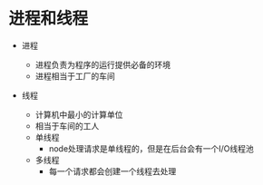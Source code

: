 # 进程和线程

- 进程
  - 进程负责为程序的运行提供必备的环境
  - 进程相当于工厂的车间

- 线程
  - 计算机中最小的计算单位
  - 相当于车间的工人
  - 单线程
    - node处理请求是单线程的，但是在后台会有一个I/O线程池
  - 多线程
    - 每一个请求都会创建一个线程去处理
